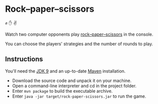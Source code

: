 # Rock–paper–scissors

:fist: :hand: :v:

Watch two computer opponents play [rock–paper–scissors](https://en.wikipedia.org/wiki/Rock%E2%80%93paper%E2%80%93scissors) in the console.

You can choose the players' strategies and the number of rounds to play.

## Instructions

You'll need the [JDK 9](https://docs.oracle.com/javase/9/) and an up-to-date [Maven](https://maven.apache.org/) installation.

* Download the source code and unpack it on your machine.
* Open a command-line interpreter and cd in the project folder.
* Enter `mvn package` to build the executable archive.
* Enter `java -jar target/rock-paper-scissors.jar` to run the game.
